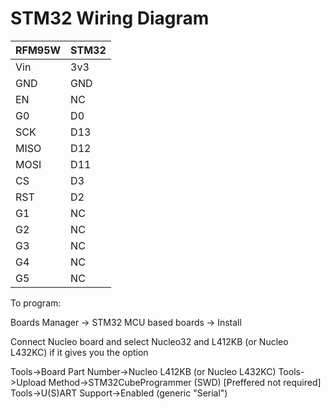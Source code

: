 # STM32 Wiring Diagram

| RFM95W | STM32 |
| ------ | ----- |
| Vin    | 3v3   |
| GND    | GND   |
| EN     | NC    |
| G0     | D0    |
| SCK    | D13   |
| MISO   | D12   |
| MOSI   | D11   |
| CS     | D3    |
| RST    | D2    |
| G1     | NC    |
| G2     | NC    |
| G3     | NC    |
| G4     | NC    |
| G5     | NC    |

To program:

Boards Manager -> STM32 MCU based boards -> Install

Connect Nucleo board and select Nucleo32 and L412KB (or Nucleo L432KC) if it gives you the option

Tools->Board Part Number->Nucleo L412KB (or Nucleo L432KC)
Tools->Upload Method->STM32CubeProgrammer (SWD) [Preffered not required]
Tools->U(S)ART Support->Enabled (generic "Serial")

